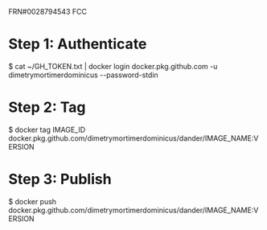 FRN#0028794543 
FCC 
# Step 1: Authenticate
$ cat ~/GH_TOKEN.txt | docker login docker.pkg.github.com -u dimetrymortimerdominicus --password-stdin
# Step 2: Tag
$ docker tag IMAGE_ID docker.pkg.github.com/dimetrymortimerdominicus/dander/IMAGE_NAME:VERSION
# Step 3: Publish
$ docker push docker.pkg.github.com/dimetrymortimerdominicus/dander/IMAGE_NAME:VERSION
